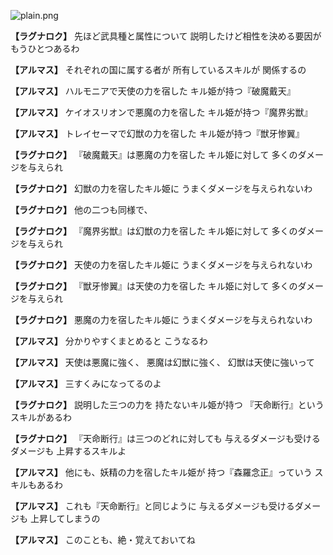 
![plain.png](../images/backgrounds/plain.png)

**【ラグナロク】**
先ほど武具種と属性について
説明したけど相性を決める要因が
もうひとつあるわ

**【アルマス】**
それぞれの国に属する者が
所有しているスキルが
関係するの

**【アルマス】**
ハルモニアで天使の力を宿した
キル姫が持つ『破魔戴天』

**【アルマス】**
ケイオスリオンで悪魔の力を宿した
キル姫が持つ『魔界劣獣』

**【アルマス】**
トレイセーマで幻獣の力を宿した
キル姫が持つ『獣牙惨翼』

**【ラグナロク】**
『破魔戴天』は悪魔の力を宿した
キル姫に対して
多くのダメージを与えられ

**【ラグナロク】**
幻獣の力を宿したキル姫に
うまくダメージを与えられないわ

**【ラグナロク】**
他の二つも同様で、

**【ラグナロク】**
『魔界劣獣』は幻獣の力を宿した
キル姫に対して
多くのダメージを与えられ

**【ラグナロク】**
天使の力を宿したキル姫に
うまくダメージを与えられないわ

**【ラグナロク】**
『獣牙惨翼』は天使の力を宿した
キル姫に対して
多くのダメージを与えられ

**【ラグナロク】**
悪魔の力を宿したキル姫に
うまくダメージを与えられないわ

**【アルマス】**
分かりやすくまとめると
こうなるわ

**【アルマス】**
天使は悪魔に強く、
悪魔は幻獣に強く、
幻獣は天使に強いって

**【アルマス】**
三すくみになってるのよ

**【ラグナロク】**
説明した三つの力を
持たないキル姫が持つ
『天命断行』というスキルがあるわ

**【ラグナロク】**
『天命断行』は三つのどれに対しても
与えるダメージも受けるダメージも
上昇するスキルよ

**【アルマス】**
他にも、妖精の力を宿したキル姫が
持つ『森羅念正』っていう
スキルもあるわ

**【アルマス】**
これも『天命断行』と同じように
与えるダメージも受けるダメージも
上昇してしまうの

**【アルマス】**
このことも、絶・覚えておいてね